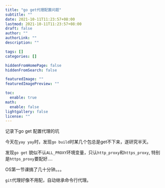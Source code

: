 ```yaml
---
title: "go get代理配置问题"
subtitle: ""
date: 2021-10-11T11:23:57+08:00
lastmod: 2021-10-11T11:23:57+08:00
draft: false
author: ""
authorLink: ""
description: ""

tags: []
categories: []

hiddenFromHomePage: false
hiddenFromSearch: false

featuredImage: ""
featuredImagePreview: ""

toc:
  enable: true
math:
  enable: false
lightgallery: false
license: ""
---
```


记录下go get 配置代理的坑

<!--more-->

今天在`yay yay`时，发现`go build`时某几个包总是get不下来，遂研究半天。

发现`go get` 貌似不认`ALL_PROXY`环境变量，只认`http_proxy`和`https_proxy`, 特别是`https_proxy`要配好....

OS第一节课搞了几十分钟。。。

`git`代理好像不用配，自动继承命令行代理。